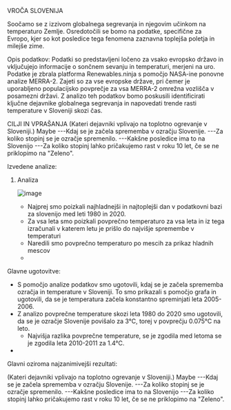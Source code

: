 VROČA SLOVENIJA

Soočamo se z izzivom globalnega segrevanja in njegovim učinkom na temperaturo Zemlje. Osredotočili se bomo na podatke, specifične za Evropo, kjer so kot posledice tega fenomena zaznavna toplejša poletja in milejše zime.

Opis podatkov: Podatki so predstavljeni ločeno za vsako evropsko državo in vključujejo informacije o sončnem sevanju in temperaturi, merjeni na uro. Podatke je zbrala platforma Renewables.ninja s pomočjo NASA-ine ponovne analize MERRA-2. Zajeti so za vse evropske države, pri čemer je uporabljeno populacijsko povprečje za vsa MERRA-2 omrežna vozlišča v posamezni državi. Z analizo teh podatkov bomo poskusili identificirati ključne dejavnike globalnega segrevanja in napovedati trende rasti temperature v Sloveniji skozi čas.

CILJI IN VPRAŠANJA
(Kateri dejavniki vplivajo na toplotno ogrevanje v Sloveniji.) Maybe 
---Kdaj se je začela sprememba v ozračju Slovenije.
---Za koliko stopinj se je ozračje spremenilo.
---Kakšne posledice ima to na Slovenijo
---Za koliko stopinj lahko pričakujemo rast v roku 10 let, če se ne priklopimo na "Zeleno".

Izvedene analize:
1. Analiza
   
   ![image](https://github.com/hackecTim/PR24-ZM-TPZ-NC/assets/150348985/3651762a-e6a7-4220-a8e5-b9d1b570943c)

    - Najprej smo poizkali najhladnejši in najtoplejši dan v podatkovni bazi za slovenijo med leti 1980 in 2020.
    - Za vsa leta smo poizkali povprečno temperaturo za vsa leta in iz tega izračunali v katerem letu je prišlo do najvišje spremembe v temperaturi
    - Naredili smo povprečno temperaturo po mescih za prikaz hladnih mescov
    - 


    
  
 
Glavne ugotovitve: 
- S pomočjo analize podatkov smo ugotovili, kdaj se je začela sprememba ozračja in temperature v Sloveniji. To smo prikazali s pomočjo grafa in ugotovili, da se je temperatura začela 
  konstantno spreminjati leta 2005-2006.
- Z analizo povprečne temperature skozi leta 1980 do 2020 smo ugotovili, da se je ozračje Slovenije povišalo za 3°C, torej v povprečju 0.075°C na leto.
    - Najvišja razlika povprečne temperature, se je zgodila med letoma se je zgodila leta 2010-2011 za 1.4°C.
- 

Glavni oziroma najzanimivejši rezultati:


(Kateri dejavniki vplivajo na toplotno ogrevanje v Sloveniji.) Maybe 
        ---Kdaj se je začela sprememba v ozračju Slovenije.
        ---Za koliko stopinj se je ozračje spremenilo.
---Kakšne posledice ima to na Slovenijo
---Za koliko stopinj lahko pričakujemo rast v roku 10 let, če se ne priklopimo na "Zeleno".



